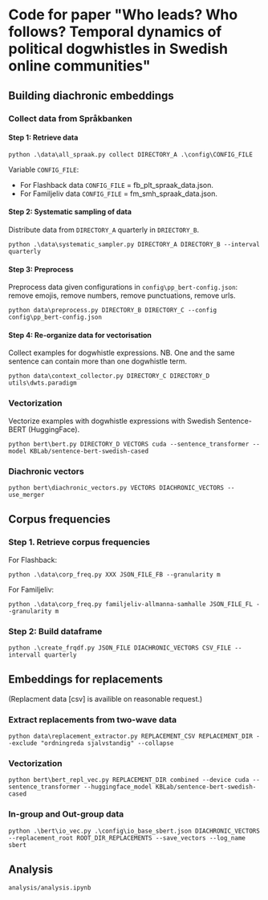 # Code for paper "Who leads? Who follows? Temporal dynamics of political dogwhistles in Swedish online communities"

## Building diachronic embeddings
### Collect data from Språkbanken
#### Step 1: Retrieve data

```
python .\data\all_spraak.py collect DIRECTORY_A .\config\CONFIG_FILE
```

Variable `CONFIG_FILE`: 
* For Flashback data `CONFIG_FILE` = fb_plt_spraak_data.json. 
* For Familjeliv data `CONFIG_FILE` = fm_smh_spraak_data.json.

#### Step 2: Systematic sampling of data
Distribute data from `DIRECTORY_A` quarterly in `DRIECTORY_B`.

```
python .\data\systematic_sampler.py DIRECTORY_A DIRECTORY_B --interval quarterly
```
#### Step 3: Preprocess
Preprocess data given configurations in `config\pp_bert-config.json`: remove emojis, remove numbers, remove punctuations, remove urls. 

```
python data\preprocess.py DIRECTORY_B DIRECTORY_C --config config\pp_bert-config.json
```

#### Step 4: Re-organize data for vectorisation
Collect examples for dogwhistle expressions. NB. One and the same sentence can contain more than one dogwhistle term. 
```
python data\context_collector.py DIRECTORY_C DIRECTORY_D utils\dwts.paradigm
```

### Vectorization
Vectorize examples with dogwhistle expressions with Swedish Sentence-BERT (HuggingFace).

```
python bert\bert.py DIRECTORY_D VECTORS cuda --sentence_transformer --model KBLab/sentence-bert-swedish-cased
```

### Diachronic vectors
```
python bert\diachronic_vectors.py VECTORS DIACHRONIC_VECTORS --use_merger
```

## Corpus frequencies
### Step 1. Retrieve corpus frequencies
For Flashback:
```
python .\data\corp_freq.py XXX JSON_FILE_FB --granularity m
```

For Familjeliv:
```
python .\data\corp_freq.py familjeliv-allmanna-samhalle JSON_FILE_FL --granularity m
```

### Step 2: Build dataframe

```
python .\create_frqdf.py JSON_FILE DIACHRONIC_VECTORS CSV_FILE --intervall quarterly
```

## Embeddings for replacements
(Replacment data [csv] is availible on reasonable request.)

### Extract replacements from two-wave data
```
python data\replacement_extractor.py REPLACEMENT_CSV REPLACEMENT_DIR --exclude "ordningreda sjalvstandig" --collapse
```

### Vectorization
```
python bert\bert_repl_vec.py REPLACEMENT_DIR combined --device cuda --sentence_transformer --huggingface_model KBLab/sentence-bert-swedish-cased
```

### In-group and Out-group data
```
python .\bert\io_vec.py .\config\io_base_sbert.json DIACHRONIC_VECTORS --replacement_root ROOT_DIR_REPLACEMENTS --save_vectors --log_name sbert
```

## Analysis 
```
analysis/analysis.ipynb
```